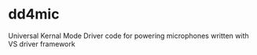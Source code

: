 # dd4mic
Universal Kernal Mode Driver code for powering microphones written with VS driver framework
